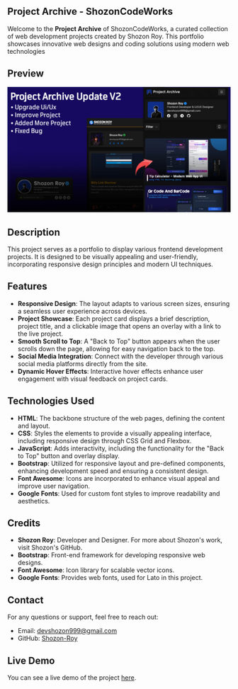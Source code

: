 ## Project Archive - ShozonCodeWorks

Welcome to the **Project Archive** of ShozonCodeWorks, a curated collection of web development projects created by Shozon Roy. This portfolio showcases innovative web designs and coding solutions using modern web technologies

## Preview
![Preview](https://raw.githubusercontent.com/Shozon-Roy/Project-Archive-ShozonCodeWorks/refs/heads/main/preview_20250621_053757.jpg)

## Description

This project serves as a portfolio to display various frontend development projects. It is designed to be visually appealing and user-friendly, incorporating responsive design principles and modern UI techniques.

## Features
- **Responsive Design**: The layout adapts to various screen sizes, ensuring a seamless user experience across devices.
- **Project Showcase**: Each project card displays a brief description, project title, and a clickable image that opens an overlay with a link to the live project.
- **Smooth Scroll to Top**: A "Back to Top" button appears when the user scrolls down the page, allowing for easy navigation back to the top.
- **Social Media Integration**: Connect with the developer through various social media platforms directly from the site.
- **Dynamic Hover Effects**: Interactive hover effects enhance user engagement with visual feedback on project cards.

## Technologies Used
- **HTML**: The backbone structure of the web pages, defining the content and layout.
- **CSS**: Styles the elements to provide a visually appealing interface, including responsive design through CSS Grid and Flexbox.
- **JavaScript**: Adds interactivity, including the functionality for the "Back to Top" button and overlay display.
- **Bootstrap**: Utilized for responsive layout and pre-defined components, enhancing development speed and ensuring a consistent design.
- **Font Awesome**: Icons are incorporated to enhance visual appeal and improve user navigation.
- **Google Fonts**: Used for custom font styles to improve readability and aesthetics.

## Credits
- **Shozon Roy**: Developer and Designer. For more about Shozon's work, visit Shozon's GitHub.
- **Bootstrap**: Front-end framework for developing responsive web designs.
- **Font Awesome**: Icon library for scalable vector icons.
- **Google Fonts**: Provides web fonts, used for Lato in this project.


## Contact
For any questions or support, feel free to reach out:
- Email: [devshozon999@gmail.com](mailto:devshozon999@gmail.com)
- GitHub: [Shozon-Roy](https://github.com/Shozon-Roy)

## Live Demo
You can see a live demo of the project [here](https://shozon-roy.github.io/Project-Archive-ShozonCodeWorks/).
